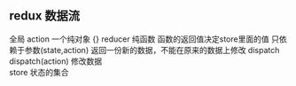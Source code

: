 ## redux 数据流
  全局
  action  一个纯对象  {}
  reducer  纯函数  函数的返回值决定store里面的值 只依赖于参数(state,action) 返回一份新的数据，不能在原来的数据上修改
  dispatch  dispatch(action) 修改数据   
  store  状态的集合
